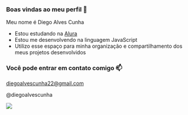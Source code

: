 ### Boas vindas ao meu perfil 🚀

Meu nome é Diego Alves Cunha

- Estou estudando na [Alura](https://www.alura.com.br)
- Estou me desenvolvendo na linguagem JavaScript
- Utilizo esse espaço para minha organização e compartilhamento dos meus projetos desenvolvidos

### Você pode entrar em contato comigo 📫

diegoalvescunha22@gmail.com

@diegoalvescunha

![](https://media1.tenor.com/m/NOf4ikyu_f4AAAAd/nftascii-nft-ascii-rocket-moon-shill-blast-off-crypto-token.gif)
